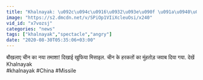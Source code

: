 ```yaml
---
title: "Khalnayak: \u092c\u094c\u0916\u0932\u093e\u090f \u091a\u0940\u0928 \u0915\u093e \u0928\u092f\u093e \u0924\u092e\u093e\u0936\u093e! \u0926\u093f\u0916\u093e\u0908 \u0916\u0941\u092b\u093f\u092f\u093e \u092e\u093f\u0938\u093e\u0907\u0932"
image: "https://s2.dmcdn.net/v/SPiOp1VIiXcleuOsi/x240"
vid_id: "x7vozsj"
categories: "news"
tags: ["khalnayak","spectacle","angry"]
date: "2020-08-30T05:35:06+03:00"
---
```

बौखलाए चीन का नया तमाशा! दिखाई खुफिया मिसाइल. चीन के हरकतों का मुंहतोड़ जवाब दिया गया. देखें Khalnayak   <br>#khalnayak #China #Missile
